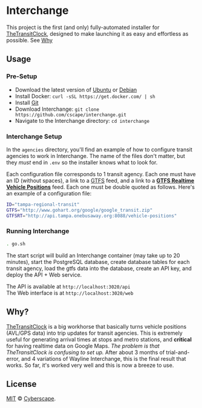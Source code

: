 # Interchange

This project is the first (and only) fully-automated installer for [TheTransitClock](https://github.com/TheTransitClock/transitime), designed to make launching it as easy and effortless as possible. See [Why](#why)

## Usage

### Pre-Setup

- Download the latest version of [Ubuntu](https://ubuntu.com/download) or [Debian](https://www.debian.org/distrib/)
- Install Docker: `curl -sSL https://get.docker.com/ | sh`
- Install [Git](https://git-scm.com/download)
- Download Interchange: `git clone https://github.com/cscape/interchange.git`
- Navigate to the Interchange directory: `cd interchange`

### Interchange Setup

In the `agencies` directory, you'll find an example of how to configure transit agencies to work in Interchange. The name of the files don't matter, but they *must* end in `.env` so the installer knows what to look for.

Each configuration file corresponds to 1 transit agency. Each one must have an ID (without spaces), a link to a [GTFS](https://developers.google.com/transit/gtfs/) feed, and a link to a [**GTFS Realtime Vehicle Positions**](https://developers.google.com/transit/gtfs-realtime/guides/vehicle-positions) feed. Each one must be double quoted as follows. Here's an example of a configuration file:

```sh
ID="tampa-regional-transit"
GTFS="http://www.gohart.org/google/google_transit.zip"
GTFSRT="http://api.tampa.onebusaway.org:8088/vehicle-positions"
```

### Running Interchange

```sh
. go.sh
```

The start script will build an Interchange container (may take up to 20 minutes), start the PostgreSQL database, create database tables for each transit agency, load the gtfs data into the database, create an API key, and deploy the API + Web service.

The API is available at `http://localhost:3020/api`  
The Web interface is at `http://localhost:3020/web`

## Why?

[TheTransitClock](https://github.com/TheTransitClock/transitime) is a big workhorse that basically turns vehicle positions (AVL/GPS data) into trip updates for transit agencies. This is extremely useful for generating arrival times at stops and metro stations, and **critical** for having realtime data on Google Maps. *The problem is that TheTransitClock is confusing to set up.* After about 3 months of trial-and-error, and 4 variations of Wayline Interchange, this is the final result that works. So far, it's worked very well and this is now a breeze to use.

## License

[MIT](LICENSE) © [Cyberscape](https://cyberscape.co/).

